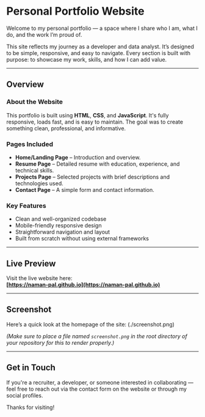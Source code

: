 # Personal Portfolio Website

Welcome to my personal portfolio — a space where I share who I am, what I do, and the work I’m proud of.

This site reflects my journey as a developer and data analyst. It’s designed to be simple, responsive, and easy to navigate. Every section is built with purpose: to showcase my work, skills, and how I can add value.

---

## Overview

### About the Website
This portfolio is built using **HTML**, **CSS**, and **JavaScript**. It's fully responsive, loads fast, and is easy to maintain. The goal was to create something clean, professional, and informative.

### Pages Included
- **Home/Landing Page** – Introduction and overview.
- **Resume Page** – Detailed resume with education, experience, and technical skills.
- **Projects Page** – Selected projects with brief descriptions and technologies used.
- **Contact Page** – A simple form and contact information.

### Key Features
- Clean and well-organized codebase
- Mobile-friendly responsive design
- Straightforward navigation and layout
- Built from scratch without using external frameworks

---

## Live Preview

Visit the live website here:  
**[https://naman-pal.github.io](https://naman-pal.github.io)**

---

## Screenshot

Here’s a quick look at the homepage of the site:
(./screenshot.png)

_(Make sure to place a file named `screenshot.png` in the root directory of your repository for this to render properly.)_

---

## Get in Touch

If you're a recruiter, a developer, or someone interested in collaborating — feel free to reach out via the contact form on the website or through my social profiles.

Thanks for visiting!
